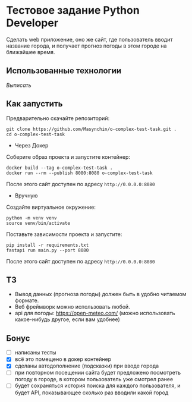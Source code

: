 # Тестовое задание Python Developer 

Сделать web приложение, оно же сайт, где пользователь вводит название города,
и получает прогноз погоды в этом городе на ближайшее время.

## Использованные технологии

*Выписать*

## Как запустить

Предварительно скачайте репозиторий:

~~~shell
git clone https://github.com/Masynchin/o-complex-test-task.git .
cd o-complex-test-task
~~~

- Через Докер

Соберите образ проекта и запустите контейнер:

~~~shell
docker build --tag o-complex-test-task .
docker run --rm --publish 8080:8080 o-complex-test-task
~~~

После этого сайт доступен по адресу `http://0.0.0.0:8080`

- Вручную

Создайте виртуальное окружение:

~~~shell
python -m venv venv
source venv/bin/activate
~~~

Поставьте зависимости проекта и запустите:

~~~shell
pip install -r requirements.txt
fastapi run main.py --port 8080
~~~

После этого сайт доступен по адресу `http://0.0.0.0:8080`

## ТЗ

- Вывод данных (прогноза погоды) должен быть в удобно читаемом формате. 
- Веб фреймворк можно использовать любой.
- api для погоды: https://open-meteo.com/ (можно использовать какое-нибудь другое, если вам удобнее)

## Бонус

- [ ] написаны тесты
- [x] всё это помещено в докер контейнер
- [x] сделаны автодополнение (подсказки) при вводе города
- [ ] при повторном посещении сайта будет предложено посмотреть погоду в городе, в котором пользователь уже смотрел ранее
- [ ] будет сохраняться история поиска для каждого пользователя, и будет API, показывающее сколько раз вводили какой город
